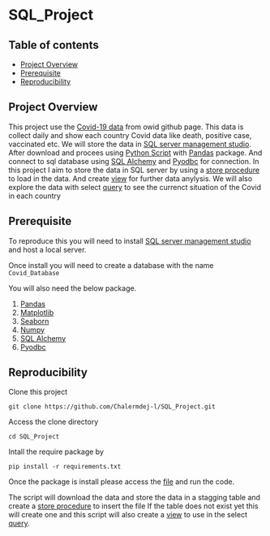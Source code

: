 # SQL_Project

## Table of contents

* [Project Overview](#project-overview)
* [Prerequisite](#prerequisite)
* [Reproducibility](#reproducibility)

## Project Overview

This project use the [Covid-19 data](https://covid.ourworldindata.org/) from owid github page. This data is collect daily and show each country Covid data like death, positive case, vaccinated etc.
We will store the data in [SQL server management studio](https://learn.microsoft.com/en-us/sql/ssms/download-sql-server-management-studio-ssms?). After download and procees using [Python Script](/Main.ipynb) with [Pandas](https://pandas.pydata.org/) package.
And connect to sql database using [SQL Alchemy](https://pypi.org/project/SQLAlchemy/) and [Pyodbc](https://pypi.org/project/pyodbc/) for connection. In this project I aim to store the data in SQL server by using a [store procedure](sql/sp/) to load in the data.
And create [view](sql/view) for further data anylysis. We will also explore the data with select [query](sql/query) to see the currenct situation of the Covid in each country 


## Prerequisite

To reproduce this you will need to install [SQL server management studio](https://learn.microsoft.com/en-us/sql/ssms/download-sql-server-management-studio-ssms?) and host a local server.

Once install you will need to create a database with the name `Covid_Database`

You will also need the below package.
1. [Pandas](https://pandas.pydata.org/)
2. [Matplotlib](https://matplotlib.org/)
3. [Seaborn](https://seaborn.pydata.org/)
4. [Numpy](https://numpy.org/)
5. [SQL Alchemy](https://pypi.org/project/SQLAlchemy/)
6. [Pyodbc](https://pypi.org/project/pyodbc/)

## Reproducibility
Clone this project

```
git clone https://github.com/Chalermdej-l/SQL_Project.git
```

Access the clone directory

```
cd SQL_Project
```

Intall the require package by 

```
pip install -r requirements.txt
```

Once the package is install please access the [file](/Main.ipynb) and run the code.

The script will download the data and store the data in a stagging table and create a [store procedure](sql/sp/) to insert the file
If the table does not exist yet this will create one and this script will also create a [view](sql/view) to use in the select [query](sql/query).
